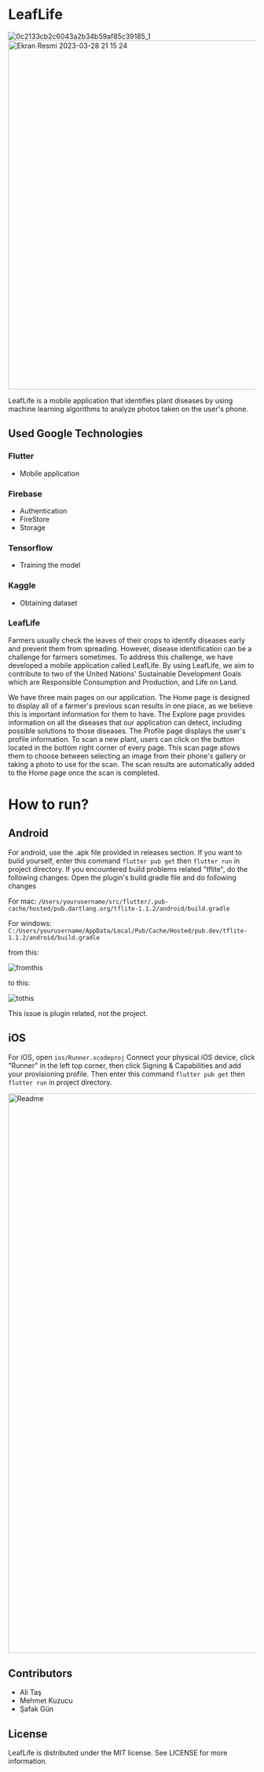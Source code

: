 # LeafLife
![0c2133cb2c6043a2b34b59af85c39185_1](https://user-images.githubusercontent.com/48025526/228330193-f6fe2f7f-d58c-4c59-9902-68bd79a69223.png)
<img width="709" alt="Ekran Resmi 2023-03-28 21 15 24" src="https://user-images.githubusercontent.com/48025526/228330776-b683d3f9-db18-46f8-bdc7-d59fa91b1564.png">

LeafLife is a mobile application that identifies plant diseases by using machine learning algorithms to analyze photos taken on the user's phone.

## Used Google Technologies
### Flutter
  - Mobile application
### Firebase
  - Authentication
  - FireStore
  - Storage
### Tensorflow
  - Training the model
### Kaggle
  - Obtaining dataset
  
### LeafLife
Farmers usually check the leaves of their crops to identify diseases early and prevent them from spreading. However, disease identification can be a challenge for farmers sometimes. To address this challenge, we have developed a mobile application called LeafLife. By using LeafLife, we aim to contribute to two of the United Nations' Sustainable Development Goals which are Responsible Consumption and Production, and Life on Land.

We have three main pages on our application. The Home page is designed to display all of a farmer's previous scan results in one place, as we believe this is important information for them to have. The Explore page provides information on all the diseases that our application can detect, including possible solutions to those diseases. The Profile page displays the user's profile information.
To scan a new plant, users can click on the button located in the bottom right corner of every page. This scan page allows them to choose between selecting an image from their phone's gallery or taking a photo to use for the scan. The scan results are automatically added to the Home page once the scan is completed.

# How to run?

## Android
For android, use the .apk file provided in releases section.
If you want to build yourself, enter this command `flutter pub get` then `flutter run` in project directory.
If you encountered build problems related "tflite", do the following changes:
Open the plugin's build.gradle file and do following changes

For mac:
`/Users/yourusername/src/flutter/.pub-cache/hosted/pub.dartlang.org/tflite-1.1.2/android/build.gradle`

For windows:
`C:/Users/yourusername/AppData/Local/Pub/Cache/Hosted/pub.dev/tflite-1.1.2/android/build.gradle`

from this:

![fromthis](https://user-images.githubusercontent.com/48025526/228388569-0201ad3d-4043-4de7-bd12-9208cd79ef80.png)

to this:

![tothis](https://user-images.githubusercontent.com/48025526/228388584-af225075-cd21-4bed-85b6-22d4e2d94f7f.png)

This issue is plugin related, not the project.

## iOS
For iOS, open `ios/Runner.xcodeproj`
Connect your physical iOS device, click "Runner" in the left top corner, then click Signing & Capabilities and add your provisioning profile. 
Then enter this command `flutter pub get` then `flutter run` in project directory.

<img width="1137" alt="Readme" src="https://user-images.githubusercontent.com/48025526/228389107-33af570b-7f54-49e7-a6f5-cbc431acfe20.png">


## Contributors
- Ali Taş
- Mehmet Kuzucu
- Şafak Gün

## License
LeafLife is distributed under the MIT license. See LICENSE for more information.
